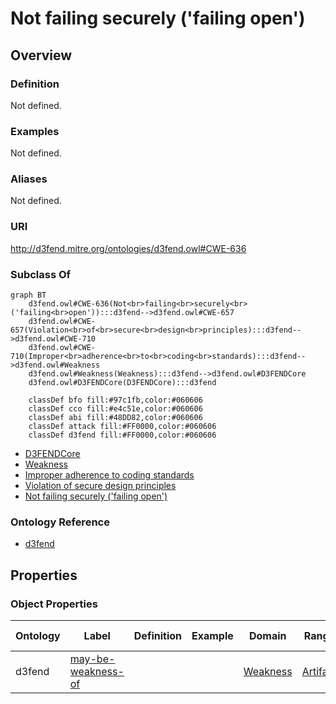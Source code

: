# Not failing securely ('failing open')

## Overview

### Definition
Not defined.

### Examples
Not defined.

### Aliases
Not defined.

### URI
http://d3fend.mitre.org/ontologies/d3fend.owl#CWE-636

### Subclass Of
```mermaid
graph BT
    d3fend.owl#CWE-636(Not<br>failing<br>securely<br>('failing<br>open')):::d3fend-->d3fend.owl#CWE-657
    d3fend.owl#CWE-657(Violation<br>of<br>secure<br>design<br>principles):::d3fend-->d3fend.owl#CWE-710
    d3fend.owl#CWE-710(Improper<br>adherence<br>to<br>coding<br>standards):::d3fend-->d3fend.owl#Weakness
    d3fend.owl#Weakness(Weakness):::d3fend-->d3fend.owl#D3FENDCore
    d3fend.owl#D3FENDCore(D3FENDCore):::d3fend
    
    classDef bfo fill:#97c1fb,color:#060606
    classDef cco fill:#e4c51e,color:#060606
    classDef abi fill:#48DD82,color:#060606
    classDef attack fill:#FF0000,color:#060606
    classDef d3fend fill:#FF0000,color:#060606
```

- [D3FENDCore](/docs/ontology/reference/model/D3FENDCore/D3FENDCore.md)
- [Weakness](/docs/ontology/reference/model/D3FENDCore/Weakness/Weakness.md)
- [Improper adherence to coding standards](/docs/ontology/reference/model/D3FENDCore/Weakness/Improper%20adherence%20to%20coding%20standards/Improper%20adherence%20to%20coding%20standards.md)
- [Violation of secure design principles](/docs/ontology/reference/model/D3FENDCore/Weakness/Improper%20adherence%20to%20coding%20standards/Violation%20of%20secure%20design%20principles/Violation%20of%20secure%20design%20principles.md)
- [Not failing securely ('failing open')](/docs/ontology/reference/model/D3FENDCore/Weakness/Improper%20adherence%20to%20coding%20standards/Violation%20of%20secure%20design%20principles/Not%20failing%20securely%20%28%27failing%20open%27%29/Not%20failing%20securely%20%28%27failing%20open%27%29.md)


### Ontology Reference
- [d3fend](http://d3fend.mitre.org/ontologies/d3fend.owl#)

## Properties
### Object Properties
| Ontology | Label | Definition | Example | Domain | Range | Inverse Of |
|----------|-------|------------|---------|--------|-------|------------|
| d3fend | [may-be-weakness-of](http://d3fend.mitre.org/ontologies/d3fend.owl#may-be-weakness-of) |  |  | [Weakness](/docs/ontology/reference/model/D3FENDCore/Weakness/Weakness.md) | [Artifact](/docs/ontology/reference/model/D3FENDCore/Artifact/Artifact.md) | [may-have-weakness](http://d3fend.mitre.org/ontologies/d3fend.owl#may-have-weakness) |

